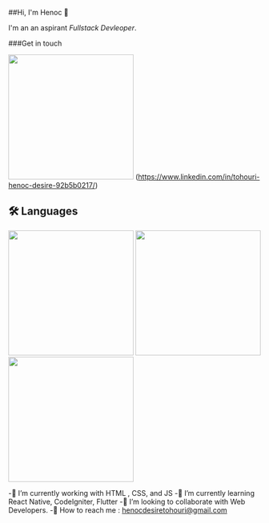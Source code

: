 ##Hi, I'm Henoc 👋

I'm an an aspirant *Fullstack Devleoper*.

###Get in touch

<img src="https://cdn.jsdelivr.net/gh/devicons/devicon/icons/linkedin/linkedin-original-wordmark.svg" width="250px"/> (https://www.linkedin.com/in/tohouri-henoc-desire-92b5b0217/)

<!--
**hdtohouri/hdtohouri** is a ✨ _special_ ✨ repository because its `README.md` (this file) appears on your GitHub profile.

Here are some ideas to get you started:
 

- 🔭 I’m currently working on Frontend development
- 🌱 I’m currently learning HTM / CSS / Javascrp
- 👯 I’m looking to collaborate on ...
- 🤔 I’m looking for help with ...
- 💬 Ask me about ...
- 📫 : ...
- 😄 Pronouns: ...
- ⚡ Fun fact: ...
-->

## 🛠️ Languages

<img src="https://cdn.jsdelivr.net/gh/devicons/devicon/icons/html5/html5-original-wordmark.svg" width="250px"/> 
<img src="https://cdn.jsdelivr.net/gh/devicons/devicon/icons/css3/css3-original-wordmark.svg" width="250px"/>
<img src="https://cdn.jsdelivr.net/gh/devicons/devicon/icons/javascript/javascript-original.svg" width="250px"/>

-🔭 I’m currently working with HTML , CSS, and JS
-🌱 I’m currently learning React Native, CodeIgniter, Flutter
-👯 I’m looking to collaborate with Web Developers.
-💬 How to reach me :  henocdesiretohouri@gmail.com
